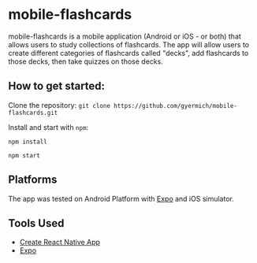 # mobile-flashcards

mobile-flashcards is a mobile application (Android or iOS - or both) that allows users to study collections of flashcards. The app will allow users to create different categories of flashcards called "decks", add flashcards to those decks, then take quizzes on those decks.

## How to get started:

Clone the repository:
`git clone https://github.com/gyermich/mobile-flashcards.git`

Install and start with `npm`:

`npm install`

`npm start`


## Platforms

The app was tested on Android Platform with [Expo](https://expo.io/tools#client) and iOS simulator.


## Tools Used

* [Create React Native App](https://github.com/react-community/create-react-native-app)
* [Expo](https://github.com/expo/expo)
